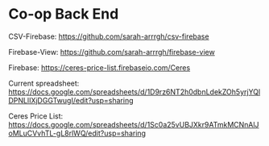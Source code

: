 # Co-op Back End

CSV-Firebase:
https://github.com/sarah-arrrgh/csv-firebase

Firebase-View:
https://github.com/sarah-arrrgh/firebase-view

Firebase:
https://ceres-price-list.firebaseio.com/Ceres

Current spreadsheet:
https://docs.google.com/spreadsheets/d/1D9rz6NT2h0dbnLdekZOh5yrjYQlDPNLlIXjDGGTwugI/edit?usp=sharing

Ceres Price List:
https://docs.google.com/spreadsheets/d/1Sc0a25vUBJXkr9ATmkMCNnAlJoMLuCVvhTL-gL8rlWQ/edit?usp=sharing
